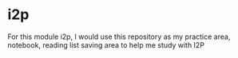 # i2p
For this module i2p, I would use this repository as my practice area, notebook, reading list saving area to help me study with I2P
